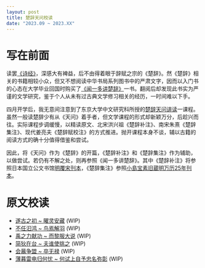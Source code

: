 ```yaml
---
layout: post
title: 楚辞天问校读
date: "2023.09 ~ 2023.XX"
---
```


# 写在前面

读罢[《诗经》](/projects/诗经小记.html)，深感大有裨益，后不由得着眼于辞赋之宗的《楚辞》。然《楚辞》相关的书籍相较小众，但又不想阅读中华书局系列图书中的严肃文字，因而以入门书的心态在大学毕业回国时购买了[《闻一多讲楚辞》](https://book.douban.com/subject/35578675/)一书。翻阅后却发现此书实为严谨的文学研究，鉴于个人从未有过古典文学修习相关的经历，一时间难以下手。

四月开学后，我无意间注意到了东京大学中文研究科所授的[楚辞天问讲读](https://catalog.he.u-tokyo.ac.jp/detail?code=21232106&year=2023)一课程。虽然一般读楚辞少有从《天问》着手者，但文学课程的形式却新颖万分，后趁兴而往。实际课程步调缓慢，以精读原文、北宋洪兴祖《楚辞补注》、南宋朱熹《楚辞集注》、现代姜亮夫《楚辞赋校注》的方式推进。抛开课程本身不谈，辅以古籍的阅读方式的确十分值得借鉴和尝试。

因此，将《天问》作为《楚辞》的开篇，《楚辞补注》和《楚辞集注》作为辅助，以做尝试。若仍有不解之处，则再参照《闻一多讲楚辞》。其中《楚辞补注》将参照日本国立公文书馆[明覆宋刊本](https://www.digital.archives.go.jp/file/1071777.html)，《楚辞集注》参照[小島宝素旧蔵明万历25年刊本](https://www.digital.archives.go.jp/file/1077554.html)。

# 原文校读

- [遂古之初 ~ 曜灵安藏](/2023/09/04/chuci-tianwen-1.html) (WIP)
- [不任汩鸿 ~ 鸟焉解羽]() (WIP)
- [禹之力献功 ~ 而黎服大说]() (WIP)
- [简狄在台 ~ 夫谁使挑之]() (WIP)
- [会鼂争盟 ~ 卒无禄]() (WIP)
- [薄暮雷电归何忧 ~ 何试上自予忠名弥彰]() (WIP)
